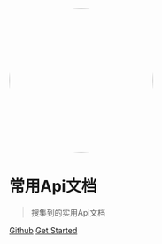 <img width="260px" style="border-radius: 50%" bor src="https://i.loli.net/2019/12/29/Cn5AhRZQHz72gcK.png">

# 常用Api文档
> 搜集到的实用Api文档

[Github](https://github.com/251205668)
[Get Started](README.md)

